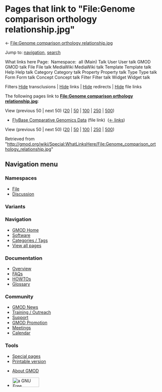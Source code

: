 <div id="mw-page-base" class="noprint">

</div>

<div id="mw-head-base" class="noprint">

</div>

<div id="content" class="mw-body" role="main">

<span id="top"></span>

<div id="mw-js-message" style="display:none;">

</div>



# <span dir="auto">Pages that link to "File:Genome comparison orthology relationship.jpg"</span>

<div id="bodyContent">

<div id="contentSub">

← [File:Genome comparison orthology
relationship.jpg](/wiki/File:Genome_comparison_orthology_relationship.jpg "File:Genome comparison orthology relationship.jpg")

</div>

<div id="jump-to-nav" class="mw-jump">

Jump to: [navigation](#mw-navigation), [search](#p-search)

</div>

<div id="mw-content-text">

What links here Page:  Namespace:  all (Main) Talk User User talk GMOD
GMOD talk File File talk MediaWiki MediaWiki talk Template Template talk
Help Help talk Category Category talk Property Property talk Type Type
talk Form Form talk Concept Concept talk Filter Filter talk Widget
Widget talk

Filters
[Hide](/mediawiki/index.php?title=Special:WhatLinksHere/File:Genome_comparison_orthology_relationship.jpg&hidetrans=1 "Special:WhatLinksHere/File:Genome comparison orthology relationship.jpg")
transclusions \|
[Hide](/mediawiki/index.php?title=Special:WhatLinksHere/File:Genome_comparison_orthology_relationship.jpg&hidelinks=1 "Special:WhatLinksHere/File:Genome comparison orthology relationship.jpg")
links \|
[Hide](/mediawiki/index.php?title=Special:WhatLinksHere/File:Genome_comparison_orthology_relationship.jpg&hideredirs=1 "Special:WhatLinksHere/File:Genome comparison orthology relationship.jpg")
redirects \|
[Hide](/mediawiki/index.php?title=Special:WhatLinksHere/File:Genome_comparison_orthology_relationship.jpg&hideimages=1 "Special:WhatLinksHere/File:Genome comparison orthology relationship.jpg")
file links

The following pages link to **[File:Genome comparison orthology
relationship.jpg](/wiki/File:Genome_comparison_orthology_relationship.jpg "File:Genome comparison orthology relationship.jpg")**:

View (previous 50 \| next 50)
([20](/mediawiki/index.php?title=Special:WhatLinksHere/File:Genome_comparison_orthology_relationship.jpg&limit=20 "Special:WhatLinksHere/File:Genome comparison orthology relationship.jpg")
\|
[50](/mediawiki/index.php?title=Special:WhatLinksHere/File:Genome_comparison_orthology_relationship.jpg&limit=50 "Special:WhatLinksHere/File:Genome comparison orthology relationship.jpg")
\|
[100](/mediawiki/index.php?title=Special:WhatLinksHere/File:Genome_comparison_orthology_relationship.jpg&limit=100 "Special:WhatLinksHere/File:Genome comparison orthology relationship.jpg")
\|
[250](/mediawiki/index.php?title=Special:WhatLinksHere/File:Genome_comparison_orthology_relationship.jpg&limit=250 "Special:WhatLinksHere/File:Genome comparison orthology relationship.jpg")
\|
[500](/mediawiki/index.php?title=Special:WhatLinksHere/File:Genome_comparison_orthology_relationship.jpg&limit=500 "Special:WhatLinksHere/File:Genome comparison orthology relationship.jpg"))

- [FlyBase Comparative Genomics
  Data](/wiki/FlyBase_Comparative_Genomics_Data "FlyBase Comparative Genomics Data")
  (file link) ‎ <span class="mw-whatlinkshere-tools">([←
  links](/mediawiki/index.php?title=Special:WhatLinksHere&target=FlyBase+Comparative+Genomics+Data "Special:WhatLinksHere"))</span>

View (previous 50 \| next 50)
([20](/mediawiki/index.php?title=Special:WhatLinksHere/File:Genome_comparison_orthology_relationship.jpg&limit=20 "Special:WhatLinksHere/File:Genome comparison orthology relationship.jpg")
\|
[50](/mediawiki/index.php?title=Special:WhatLinksHere/File:Genome_comparison_orthology_relationship.jpg&limit=50 "Special:WhatLinksHere/File:Genome comparison orthology relationship.jpg")
\|
[100](/mediawiki/index.php?title=Special:WhatLinksHere/File:Genome_comparison_orthology_relationship.jpg&limit=100 "Special:WhatLinksHere/File:Genome comparison orthology relationship.jpg")
\|
[250](/mediawiki/index.php?title=Special:WhatLinksHere/File:Genome_comparison_orthology_relationship.jpg&limit=250 "Special:WhatLinksHere/File:Genome comparison orthology relationship.jpg")
\|
[500](/mediawiki/index.php?title=Special:WhatLinksHere/File:Genome_comparison_orthology_relationship.jpg&limit=500 "Special:WhatLinksHere/File:Genome comparison orthology relationship.jpg"))

</div>

<div class="printfooter">

Retrieved from
"<http://gmod.org/wiki/Special:WhatLinksHere/File:Genome_comparison_orthology_relationship.jpg>"

</div>

<div id="catlinks" class="catlinks catlinks-allhidden">

</div>

<div class="visualClear">

</div>

</div>

</div>

<div id="mw-navigation">

## Navigation menu

<div id="mw-head">



<div id="left-navigation">

<div id="p-namespaces" class="vectorTabs" role="navigation"
aria-labelledby="p-namespaces-label">

### Namespaces

- <span id="ca-nstab-image"><a href="/wiki/File:Genome_comparison_orthology_relationship.jpg"
  accesskey="c" title="View the file page [c]">File</a></span>
- <span id="ca-talk"><a
  href="/mediawiki/index.php?title=File_talk:Genome_comparison_orthology_relationship.jpg&amp;action=edit&amp;redlink=1"
  accesskey="t"
  title="Discussion about the content page [t]">Discussion</a></span>

</div>

<div id="p-variants" class="vectorMenu emptyPortlet" role="navigation"
aria-labelledby="p-variants-label">

### 

### Variants[](#)

<div class="menu">

</div>

</div>

</div>

<div id="right-navigation">





</div>



</div>

</div>

</div>

<div id="mw-panel">

<div id="p-logo" role="banner">

<a href="/wiki/Main_Page"
style="background-image: url(http://gmod.org/images/GMOD-cogs.png);"
title="Visit the main page"></a>

</div>

<div id="p-Navigation" class="portal" role="navigation"
aria-labelledby="p-Navigation-label">

### Navigation

<div class="body">

- <span id="n-GMOD-Home">[GMOD Home](/wiki/Main_Page)</span>
- <span id="n-Software">[Software](/wiki/GMOD_Components)</span>
- <span id="n-Categories-.2F-Tags">[Categories /
  Tags](/wiki/Categories)</span>
- <span id="n-View-all-pages">[View all
  pages](/wiki/Special:AllPages)</span>

</div>

</div>

<div id="p-Documentation" class="portal" role="navigation"
aria-labelledby="p-Documentation-label">

### Documentation

<div class="body">

- <span id="n-Overview">[Overview](/wiki/Overview)</span>
- <span id="n-FAQs">[FAQs](/wiki/Category:FAQ)</span>
- <span id="n-HOWTOs">[HOWTOs](/wiki/Category:HOWTO)</span>
- <span id="n-Glossary">[Glossary](/wiki/Glossary)</span>

</div>

</div>

<div id="p-Community" class="portal" role="navigation"
aria-labelledby="p-Community-label">

### Community

<div class="body">

- <span id="n-GMOD-News">[GMOD News](/wiki/GMOD_News)</span>
- <span id="n-Training-.2F-Outreach">[Training /
  Outreach](/wiki/Training_and_Outreach)</span>
- <span id="n-Support">[Support](/wiki/Support)</span>
- <span id="n-GMOD-Promotion">[GMOD
  Promotion](/wiki/GMOD_Promotion)</span>
- <span id="n-Meetings">[Meetings](/wiki/Meetings)</span>
- <span id="n-Calendar">[Calendar](/wiki/Calendar)</span>

</div>

</div>

<div id="p-tb" class="portal" role="navigation"
aria-labelledby="p-tb-label">

### Tools

<div class="body">

- <span id="t-specialpages"><a href="/wiki/Special:SpecialPages" accesskey="q"
  title="A list of all special pages [q]">Special pages</a></span>
- <span id="t-print"><a
  href="/mediawiki/index.php?title=Special:WhatLinksHere/File:Genome_comparison_orthology_relationship.jpg&amp;printable=yes"
  rel="alternate" accesskey="p"
  title="Printable version of this page [p]">Printable version</a></span>

</div>

</div>

</div>

</div>

<div id="footer" role="contentinfo">

- <span id="footer-places-about">[About
  GMOD](/wiki/GMOD:About "GMOD:About")</span>

<!-- -->

- <span id="footer-copyrightico">[<img src="http://www.gnu.org/graphics/gfdl-logo-small.png" width="88"
  height="31" alt="a GNU Free Documentation License" />](http://www.gnu.org/licenses/fdl-1.3.html)</span>


<div style="clear:both">

</div>

</div>
